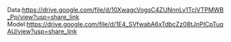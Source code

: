 Data:https://drive.google.com/file/d/10XwagcVogsC4ZUNnnLy1TcjVTPMWB_Pp/view?usp=share_link
Model:https://drive.google.com/file/d/1E4_SVfwabA6xTdbcZz08tJnPICpTuqAU/view?usp=share_link
